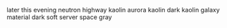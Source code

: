later this evening
neutron
highway
kaolin aurora
kaolin dark
kaolin galaxy
material dark
soft server
space gray
